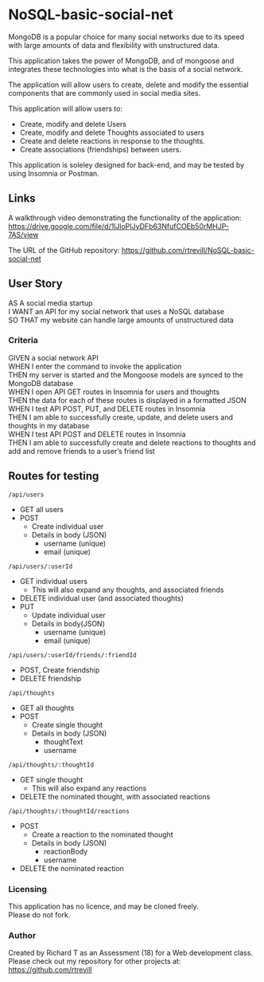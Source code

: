 # NoSQL-basic-social-net

MongoDB is a popular choice for many social networks due to its speed with large amounts of data and flexibility with unstructured data.

This application takes the power of MongoDB, and of mongoose and integrates these technologies into what is the basis of a social network.

The application will allow users to create, delete and modify the essential components that are commonly used in social media sites.

This application will allow users to:
-   Create, modify and delete Users
-   Create, modify and delete Thoughts associated to users
-   Create and delete reactions in response to the thoughts.
-   Create associations (friendships) between users.

This application is soleley designed for back-end, and may be tested by using Insomnia or Postman.

## Links
A walkthrough video demonstrating the functionality of the application: https://drive.google.com/file/d/1lJloPIJyDFb63NfufCOEb50rMHJP-7AS/view

The URL of the GitHub repository: https://github.com/rtrevill/NoSQL-basic-social-net


## User Story

AS A social media startup  
I WANT an API for my social network that uses a NoSQL database  
SO THAT my website can handle large amounts of unstructured data  

### Criteria

GIVEN a social network API  
WHEN I enter the command to invoke the application  
THEN my server is started and the Mongoose models are synced to the MongoDB database  
WHEN I open API GET routes in Insomnia for users and thoughts  
THEN the data for each of these routes is displayed in a formatted JSON  
WHEN I test API POST, PUT, and DELETE routes in Insomnia  
THEN I am able to successfully create, update, and delete users and thoughts in my database  
WHEN I test API POST and DELETE routes in Insomnia  
THEN I am able to successfully create and delete reactions to thoughts and add and remove friends to a user’s friend list  

## Routes for testing 

`/api/users`          
- GET all users
- POST 
    - Create individual user
    - Details in body (JSON)
        - username (unique)
        - email (unique)

`/api/users/:userId` 
- GET individual users
    - This will also expand any thoughts, and associated friends
- DELETE individual user (and associated thoughts)
- PUT 
    - Update individual user
    - Details in body(JSON)
        - username (unique)
        - email (unique)

`/api/users/:userId/friends/:friendId`
- POST, Create friendship
- DELETE friendship

`/api/thoughts`  
- GET all thoughts
- POST
    - Create single thought
    - Details in body (JSON)
        - thoughtText
        - username

`/api/thoughts/:thoughtId`  
- GET single thought 
    - This will also expand any reactions
- DELETE the nominated thought, with associated reactions

`/api/thoughts/:thoughtId/reactions`  
- POST
    - Create a reaction to the nominated thought
    - Details in body (JSON)
        - reactionBody
        - username
- DELETE the nominated reaction

### Licensing

This application has no licence, and may be cloned freely.  
Please do not fork.

### Author

Created by Richard T as an Assessment (18) for a Web development class.
Please check out my repository for other projects at:  
https://github.com/rtrevill